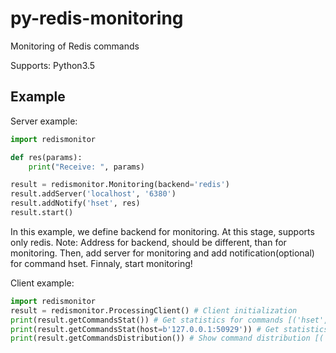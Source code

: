 # py-redis-monitoring


Monitoring of Redis commands

Supports: Python3.5

## Example
Server example:

```python
import redismonitor

def res(params):
    print("Receive: ", params)

result = redismonitor.Monitoring(backend='redis')
result.addServer('localhost', '6380')
result.addNotify('hset', res)
result.start()
```
In this example, we define backend for monitoring. At this stage, supports only redis. Note: Address for backend, should be different, than for monitoring. Then, add server for monitoring and add notification(optional) for command hset. Finnaly, start monitoring!


Client example:
```python
import redismonitor
result = redismonitor.ProcessingClient() # Client initialization
print(result.getCommandsStat()) # Get statistics for commands [('hset', 15), ('keys', 13), ('lpush', 5), ('dump', 2)]
print(result.getCommandsStat(host=b'127.0.0.1:50929')) # Get statistics by client address
print(result.getCommandsDistribution()) # Show command distribution [('hset', 0.42857142857142855), ('keys', 0.37142857142857144), ('lpush', 0.14285714285714285), ('dump', 0.05714285714285714)]
```
